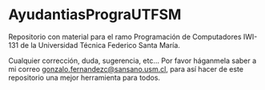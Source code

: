 # AyudantiasPrograUTFSM

Repositorio con material para el ramo Programación de Computadores IWI-131 de la Universidad Técnica Federico Santa María.

Cualquier corrección, duda, sugerencia, etc... Por favor háganmela saber a mi correo gonzalo.fernandezc@sansano.usm.cl, para así hacer de este repositorio una mejor herramienta para todos.

